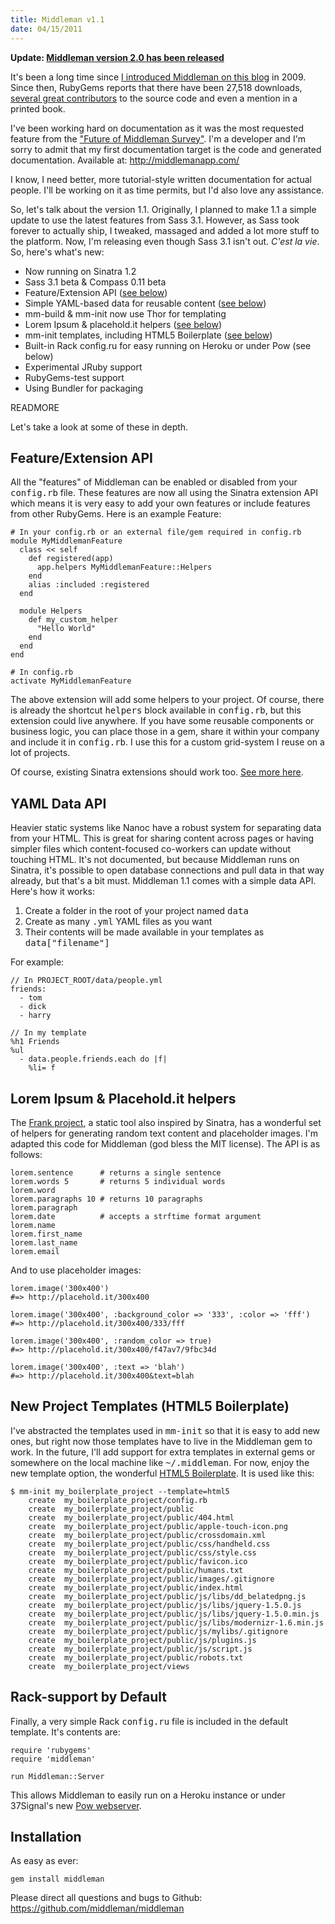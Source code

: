 ```yaml
--- 
title: Middleman v1.1
date: 04/15/2011
---
```


[I introduced Middleman on this blog]: /2009/10/22/middleman
["Future of Middleman Survey"]: /2011/02/06/future-of-middleman-survey
[See more here]: http://www.sinatrarb.com/extensions-wild.html
[Frank project]: https://github.com/blahed/frank
[HTML5 Boilerplate]: http://html5boilerplate.com/
[Pow webserver]: http://pow.cx/
[Middleman version 2.0 has been released]: /2011/08/08/middleman-2-0.html

**Update: [Middleman version 2.0 has been released]**

It's been a long time since [I introduced Middleman on this blog] in 2009. Since then, RubyGems reports that there have been 27,518 downloads, <a href="https://github.com/middleman/middleman/contributors">several great contributors</a> to the source code and even a mention in a printed book.

I've been working hard on documentation as it was the most requested feature from the ["Future of Middleman Survey"]. I'm a developer and I'm sorry to admit that my first documentation target is the code and generated documentation. Available at: <a href="http://middlemanapp.com/">http://middlemanapp.com/</a>

I know, I need better, more tutorial-style written documentation for actual people. I'll be working on it as time permits, but I'd also love any assistance.

So, let's talk about the version 1.1. Originally, I planned to make 1.1 a simple update to use the latest features from Sass 3.1. However, as Sass took forever to actually ship, I tweaked, massaged and added a lot more stuff to the platform. Now, I'm releasing even though Sass 3.1 isn't out. <i>C'est la vie</i>. So, here's what's new:

* Now running on Sinatra 1.2
* Sass 3.1 beta & Compass 0.11 beta
* Feature/Extension API (<a href="#features">see below</a>)
* Simple YAML-based data for reusable content (<a href="#yaml">see below</a>)
* mm-build & mm-init now use Thor for templating
* Lorem Ipsum & placehold.it helpers (<a href="#lorem">see below</a>)
* mm-init templates, including HTML5 Boilerplate (<a href="#boilerplate">see below</a>)
* Built-in Rack config.ru for easy running on Heroku or under Pow (see below)
* Experimental JRuby support
* RubyGems-test support
* Using Bundler for packaging

READMORE

Let's take a look at some of these in depth.

<a name="features"></a>
Feature/Extension API
---------------------

All the "features" of Middleman can be enabled or disabled from your <tt>config.rb</tt> file. These features are now all using the Sinatra extension API which means it is very easy to add your own features or include features from other RubyGems. Here is an example Feature:

    # In your config.rb or an external file/gem required in config.rb
    module MyMiddlemanFeature
      class << self
        def registered(app)
          app.helpers MyMiddlemanFeature::Helpers
        end
        alias :included :registered
      end
  
      module Helpers
        def my_custom_helper
          "Hello World"
        end
      end
    end
    
    # In config.rb
    activate MyMiddlemanFeature

The above extension will add some helpers to your project. Of course, there is already the shortcut <tt>helpers</tt> block available in <tt>config.rb</tt>, but this extension could live anywhere. If you have some reusable components or business logic, you can place those in a gem, share it within your company and include it in <tt>config.rb</tt>. I use this for a custom grid-system I reuse on a lot of projects.

Of course, existing Sinatra extensions should work too. [See more here].

<a name="yaml"></a>
YAML Data API
-------------

Heavier static systems like Nanoc have a robust system for separating data from your HTML. This is great for sharing content across pages or having simpler files which content-focused co-workers can update without touching HTML. It's not documented, but because Middleman runs on Sinatra, it's possible to open database connections and pull data in that way already, but that's a bit must. Middleman 1.1 comes with a simple data API. Here's how it works:

1. Create a folder in the root of your project named <tt>data</tt>
2. Create as many <tt>.yml</tt> YAML files as you want
3. Their contents will be made available in your templates as <tt>data["filename"]</tt>

For example:

    // In PROJECT_ROOT/data/people.yml
    friends:
      - tom
      - dick
      - harry
    
    // In my template
    %h1 Friends
    %ul
      - data.people.friends.each do |f|
        %li= f
        

<a name="lorem"></a>
Lorem Ipsum & Placehold.it helpers
----------------------------------

The [Frank project], a static tool also inspired by Sinatra, has a wonderful set of helpers for generating random text content and placeholder images. I'm adapted this code for Middleman (god bless the MIT license). The API is as follows:

    lorem.sentence      # returns a single sentence
    lorem.words 5       # returns 5 individual words
    lorem.word
    lorem.paragraphs 10 # returns 10 paragraphs 
    lorem.paragraph
    lorem.date          # accepts a strftime format argument
    lorem.name
    lorem.first_name
    lorem.last_name
    lorem.email

And to use placeholder images:

    lorem.image('300x400')
    #=> http://placehold.it/300x400

    lorem.image('300x400', :background_color => '333', :color => 'fff')
    #=> http://placehold.it/300x400/333/fff

    lorem.image('300x400', :random_color => true)
    #=> http://placehold.it/300x400/f47av7/9fbc34d

    lorem.image('300x400', :text => 'blah')
    #=> http://placehold.it/300x400&text=blah

<a name="boilerplate"></a>
New Project Templates (HTML5 Boilerplate)
-----------------------------------------

I've abstracted the templates used in <tt>mm-init</tt> so that it is easy to add new ones, but right now those templates have to live in the Middleman gem to work. In the future, I'll add support for extra templates in external gems or somewhere on the local machine like <tt>~/.middleman</tt>. For now, enjoy the new template option, the wonderful [HTML5 Boilerplate]. It is used like this:

    $ mm-init my_boilerplate_project --template=html5
        create  my_boilerplate_project/config.rb
        create  my_boilerplate_project/public
        create  my_boilerplate_project/public/404.html
        create  my_boilerplate_project/public/apple-touch-icon.png
        create  my_boilerplate_project/public/crossdomain.xml
        create  my_boilerplate_project/public/css/handheld.css
        create  my_boilerplate_project/public/css/style.css
        create  my_boilerplate_project/public/favicon.ico
        create  my_boilerplate_project/public/humans.txt
        create  my_boilerplate_project/public/images/.gitignore
        create  my_boilerplate_project/public/index.html
        create  my_boilerplate_project/public/js/libs/dd_belatedpng.js
        create  my_boilerplate_project/public/js/libs/jquery-1.5.0.js
        create  my_boilerplate_project/public/js/libs/jquery-1.5.0.min.js
        create  my_boilerplate_project/public/js/libs/modernizr-1.6.min.js
        create  my_boilerplate_project/public/js/mylibs/.gitignore
        create  my_boilerplate_project/public/js/plugins.js
        create  my_boilerplate_project/public/js/script.js
        create  my_boilerplate_project/public/robots.txt
        create  my_boilerplate_project/views

Rack-support by Default
-----------------------

Finally, a very simple Rack <tt>config.ru</tt> file is included in the default template. It's contents are:

    require 'rubygems'
    require 'middleman'

    run Middleman::Server

This allows Middleman to easily run on a Heroku instance or under 37Signal's new [Pow webserver].

Installation
------------

As easy as ever:

    gem install middleman
    
Please direct all questions and bugs to Github:
<a href="https://github.com/middleman/middleman">https://github.com/middleman/middleman</a>